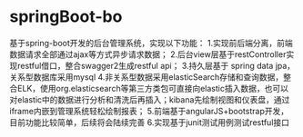 # springBoot-bo

基于spring-boot开发的后台管理系统，实现以下功能：
1.实现前后端分离，前端数据请求全部通过ajax等方式异步请求数据；
2.后台view层基于restController实现restful借口，整合swagger2生成restful api；
3.持久层基于 spring data jpa，关系型数据库采用mysql
4.非关系型数据采用elasticSearch存储和查询数据，整合ELK，使用org.elasticsearch等第三方类包可直接向elastic插入数据，也可以对elastic中的数据进行分析和清洗后再插入；kibana先绘制视图和仪表盘，通过iframe内嵌到管理系统轻松绘制报表；
5.前端基于angularJS+bootstrap开发，目前功能比较简单，后续将会陆续完善
6.实现基于junit测试用例测试restful接口




